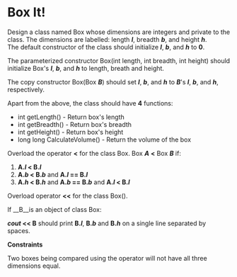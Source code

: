 # Box It!

Design a class named Box whose dimensions are integers and private to the class. The dimensions are labelled: length __*l*__, breadth __*b*__, and height __*h*__.  
The default constructor of the class should initialize
__*l*__, __*b*__, and __*h*__ to __0__.  

The parameterized constructor Box(int length, int breadth, int height) should initialize Box's __*l*__, __*b*__, and __*h*__ to length, breath and height.

The copy constructor Box(Box __*B*__) should set __*l*__, __*b*__, and __*h*__ to __*B*__'s __*l*__, __*b*__, and __*h*__, respectively.  

Apart from the above, the class should have __4__ functions:

- int getLength() - Return box's length
- int getBreadth() - Return box's breadth
- int getHeight() - Return box's height
- long long CalculateVolume() - Return the volume of the box

Overload the operator __<__ for the class Box. Box __*A*__ __<__ Box __*B*__ if:

1. __A.*l* < B.*l*__
2. __A.*b* < B.*b*__ and __A.*l* == B.*l*__
3. __A.*h* < B.*h*__ and __A.*b* == B.*b*__ and __A.*l* < B.*l*__

Overload operator __<<__ for the class Box().

If __B__is an object of class Box:

__*cout* << B__ should print __B.*l*__, __B.*b*__ and __B.*h*__ on a single line separated by spaces.

__Constraints__

Two boxes being compared using the operator will not have all three dimensions equal.